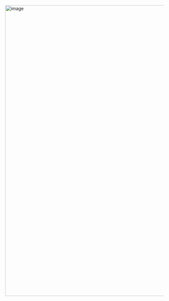 <img width="923" alt="image" src="https://github.com/user-attachments/assets/a6289d03-e30f-483e-88b3-aec9cfd0b850" />
